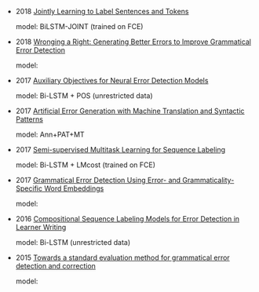 * 2018 [Jointly Learning to Label Sentences and Tokens](https://arxiv.org/pdf/1811.05949v1.pdf)

  model: BiLSTM-JOINT (trained on FCE)

* 2018 [Wronging a Right: Generating Better Errors to Improve Grammatical Error Detection](https://aclweb.org/anthology/D18-1541)

  model: 

* 2017 [Auxiliary Objectives for Neural Error Detection Models](https://arxiv.org/pdf/1707.05227v1.pdf)

  model: Bi-LSTM + POS (unrestricted data)

* 2017 [Artificial Error Generation with Machine Translation and Syntactic Patterns](https://arxiv.org/pdf/1707.05236v1.pdf)

  model: Ann+PAT+MT

* 2017 [Semi-supervised Multitask Learning for Sequence Labeling](https://arxiv.org/pdf/1704.07156v1.pdf)

  model: Bi-LSTM + LMcost (trained on FCE)

* 2017 [Grammatical Error Detection Using Error- and Grammaticality-Specific Word Embeddings](https://aclweb.org/anthology/I17-1005)
  
  model: 

* 2016 [Compositional Sequence Labeling Models for Error Detection in Learner Writing](https://arxiv.org/pdf/1607.06153v1.pdf)

  model: Bi-LSTM (unrestricted data)

* 2015 [Towards a standard evaluation method for grammatical error detection and correction](https://aclweb.org/anthology/N15-1060)

  model: 
